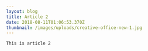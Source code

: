 ```yaml
---
layout: blog
title: Article 2
date: 2018-08-11T01:06:53.370Z
thumbnail: /images/uploads/creative-office-new-1.jpg
---
```

```
This is article 2
```
